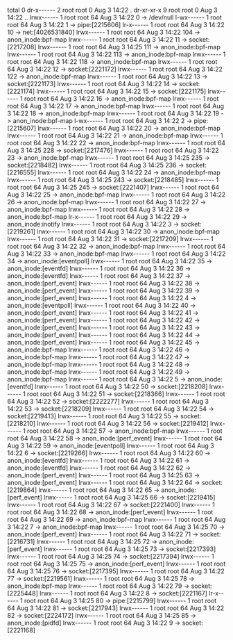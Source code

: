 total 0
dr-x------ 2 root root  0 Aug  3 14:22 .
dr-xr-xr-x 9 root root  0 Aug  3 14:22 ..
lrwx------ 1 root root 64 Aug  3 14:22 0 -> /dev/null
l-wx------ 1 root root 64 Aug  3 14:22 1 -> pipe:[2215606]
lr-x------ 1 root root 64 Aug  3 14:22 10 -> net:[4026531840]
lrwx------ 1 root root 64 Aug  3 14:22 104 -> anon_inode:bpf-map
lrwx------ 1 root root 64 Aug  3 14:22 11 -> socket:[2217208]
lrwx------ 1 root root 64 Aug  3 14:25 111 -> anon_inode:bpf-map
lrwx------ 1 root root 64 Aug  3 14:22 113 -> anon_inode:bpf-map
lrwx------ 1 root root 64 Aug  3 14:22 118 -> anon_inode:bpf-map
lrwx------ 1 root root 64 Aug  3 14:22 12 -> socket:[2221172]
lrwx------ 1 root root 64 Aug  3 14:22 122 -> anon_inode:bpf-map
lrwx------ 1 root root 64 Aug  3 14:22 13 -> socket:[2221173]
lrwx------ 1 root root 64 Aug  3 14:22 14 -> socket:[2221174]
lrwx------ 1 root root 64 Aug  3 14:22 15 -> socket:[2221175]
lrwx------ 1 root root 64 Aug  3 14:22 16 -> anon_inode:bpf-map
lrwx------ 1 root root 64 Aug  3 14:22 17 -> anon_inode:bpf-map
lrwx------ 1 root root 64 Aug  3 14:22 18 -> anon_inode:bpf-map
lrwx------ 1 root root 64 Aug  3 14:22 19 -> anon_inode:bpf-map
l-wx------ 1 root root 64 Aug  3 14:22 2 -> pipe:[2215607]
lrwx------ 1 root root 64 Aug  3 14:22 20 -> anon_inode:bpf-map
lrwx------ 1 root root 64 Aug  3 14:22 21 -> anon_inode:bpf-map
lrwx------ 1 root root 64 Aug  3 14:22 22 -> anon_inode:bpf-map
lrwx------ 1 root root 64 Aug  3 14:25 228 -> socket:[2217476]
lrwx------ 1 root root 64 Aug  3 14:22 23 -> anon_inode:bpf-map
lrwx------ 1 root root 64 Aug  3 14:25 235 -> socket:[2218482]
lrwx------ 1 root root 64 Aug  3 14:25 236 -> socket:[2216555]
lrwx------ 1 root root 64 Aug  3 14:22 24 -> anon_inode:bpf-map
lrwx------ 1 root root 64 Aug  3 14:25 243 -> socket:[2218485]
lrwx------ 1 root root 64 Aug  3 14:25 245 -> socket:[2221407]
lrwx------ 1 root root 64 Aug  3 14:22 25 -> anon_inode:bpf-map
lrwx------ 1 root root 64 Aug  3 14:22 26 -> anon_inode:bpf-map
lrwx------ 1 root root 64 Aug  3 14:22 27 -> anon_inode:bpf-map
lrwx------ 1 root root 64 Aug  3 14:22 28 -> anon_inode:bpf-map
lr-x------ 1 root root 64 Aug  3 14:22 29 -> anon_inode:inotify
lrwx------ 1 root root 64 Aug  3 14:22 3 -> socket:[2219261]
lrwx------ 1 root root 64 Aug  3 14:22 30 -> anon_inode:bpf-map
lrwx------ 1 root root 64 Aug  3 14:22 31 -> socket:[2217209]
lrwx------ 1 root root 64 Aug  3 14:22 32 -> anon_inode:bpf-map
lrwx------ 1 root root 64 Aug  3 14:22 33 -> anon_inode:bpf-map
lrwx------ 1 root root 64 Aug  3 14:22 34 -> anon_inode:[eventpoll]
lrwx------ 1 root root 64 Aug  3 14:22 35 -> anon_inode:[eventfd]
lrwx------ 1 root root 64 Aug  3 14:22 36 -> anon_inode:[eventfd]
lrwx------ 1 root root 64 Aug  3 14:22 37 -> anon_inode:[perf_event]
lrwx------ 1 root root 64 Aug  3 14:22 38 -> anon_inode:[perf_event]
lrwx------ 1 root root 64 Aug  3 14:22 39 -> anon_inode:[perf_event]
lrwx------ 1 root root 64 Aug  3 14:22 4 -> anon_inode:[eventpoll]
lrwx------ 1 root root 64 Aug  3 14:22 40 -> anon_inode:[perf_event]
lrwx------ 1 root root 64 Aug  3 14:22 41 -> anon_inode:[perf_event]
lrwx------ 1 root root 64 Aug  3 14:22 42 -> anon_inode:[perf_event]
lrwx------ 1 root root 64 Aug  3 14:22 43 -> anon_inode:[perf_event]
lrwx------ 1 root root 64 Aug  3 14:22 44 -> anon_inode:[perf_event]
lrwx------ 1 root root 64 Aug  3 14:22 45 -> anon_inode:bpf-map
lrwx------ 1 root root 64 Aug  3 14:22 46 -> anon_inode:bpf-map
lrwx------ 1 root root 64 Aug  3 14:22 47 -> anon_inode:bpf-map
lrwx------ 1 root root 64 Aug  3 14:22 48 -> anon_inode:bpf-map
lrwx------ 1 root root 64 Aug  3 14:22 49 -> anon_inode:bpf-map
lrwx------ 1 root root 64 Aug  3 14:22 5 -> anon_inode:[eventfd]
lrwx------ 1 root root 64 Aug  3 14:22 50 -> socket:[2218208]
lrwx------ 1 root root 64 Aug  3 14:22 51 -> socket:[2218366]
lrwx------ 1 root root 64 Aug  3 14:22 52 -> socket:[2222277]
lrwx------ 1 root root 64 Aug  3 14:22 53 -> socket:[2218209]
lrwx------ 1 root root 64 Aug  3 14:22 54 -> socket:[2219413]
lrwx------ 1 root root 64 Aug  3 14:22 55 -> socket:[2218210]
lrwx------ 1 root root 64 Aug  3 14:22 56 -> socket:[2219412]
lrwx------ 1 root root 64 Aug  3 14:22 57 -> anon_inode:bpf-map
lrwx------ 1 root root 64 Aug  3 14:22 58 -> anon_inode:[perf_event]
lrwx------ 1 root root 64 Aug  3 14:22 59 -> anon_inode:[eventpoll]
lrwx------ 1 root root 64 Aug  3 14:22 6 -> socket:[2219266]
lrwx------ 1 root root 64 Aug  3 14:22 60 -> anon_inode:[eventfd]
lrwx------ 1 root root 64 Aug  3 14:22 61 -> anon_inode:[eventfd]
lrwx------ 1 root root 64 Aug  3 14:22 62 -> anon_inode:[perf_event]
lrwx------ 1 root root 64 Aug  3 14:25 63 -> anon_inode:[perf_event]
lrwx------ 1 root root 64 Aug  3 14:22 64 -> socket:[2219864]
lrwx------ 1 root root 64 Aug  3 14:22 65 -> anon_inode:[perf_event]
lrwx------ 1 root root 64 Aug  3 14:25 66 -> socket:[2219415]
lrwx------ 1 root root 64 Aug  3 14:22 67 -> socket:[2221400]
lrwx------ 1 root root 64 Aug  3 14:22 68 -> anon_inode:[perf_event]
lrwx------ 1 root root 64 Aug  3 14:22 69 -> anon_inode:bpf-map
lrwx------ 1 root root 64 Aug  3 14:22 7 -> anon_inode:bpf-map
lrwx------ 1 root root 64 Aug  3 14:25 70 -> anon_inode:[perf_event]
lrwx------ 1 root root 64 Aug  3 14:22 71 -> socket:[2216731]
lrwx------ 1 root root 64 Aug  3 14:25 72 -> anon_inode:[perf_event]
lrwx------ 1 root root 64 Aug  3 14:25 73 -> socket:[2217393]
lrwx------ 1 root root 64 Aug  3 14:25 74 -> socket:[2217394]
lrwx------ 1 root root 64 Aug  3 14:25 75 -> anon_inode:[perf_event]
lrwx------ 1 root root 64 Aug  3 14:25 76 -> socket:[2217395]
lrwx------ 1 root root 64 Aug  3 14:22 77 -> socket:[2219561]
lrwx------ 1 root root 64 Aug  3 14:25 78 -> anon_inode:bpf-map
lrwx------ 1 root root 64 Aug  3 14:22 79 -> socket:[2225448]
lrwx------ 1 root root 64 Aug  3 14:22 8 -> socket:[2221167]
lr-x------ 1 root root 64 Aug  3 14:25 80 -> pipe:[2215799]
lrwx------ 1 root root 64 Aug  3 14:22 81 -> socket:[2217943]
lrwx------ 1 root root 64 Aug  3 14:22 82 -> socket:[2224172]
lrwx------ 1 root root 64 Aug  3 14:25 85 -> anon_inode:[pidfd]
lrwx------ 1 root root 64 Aug  3 14:22 9 -> socket:[2221168]
